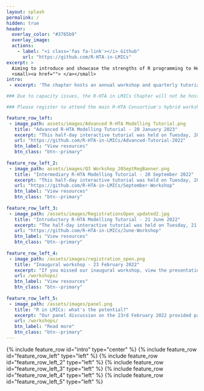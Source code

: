 ```yaml
---
layout: splash
permalink: /
hidden: true
header:
  overlay_color: "#3765b9"
  overlay_image:
  actions:
    - label: "<i class='fas fa-link'></i> Github"
      url: "https://github.com/R-HTA-in-LMICs"
excerpt: >
  Aiming to introduce and showcase the strengths of R programming to Health Technology Assessment analysts and health institutions in LMICs <br />
  <small><a href=""> </a></small>
intro:
 - excerpt: 'The chapter hosts an annual workshop and quarterly tutorials where LMIC students and members of partnership organisations are encouraged to present and learn a wide range of R related public health analyses'

### Due to capacity issues, the R-HTA in LMICs Chapter will not be hosting the workshop this year.

### Please register to attend the main R-HTA Consortium's hybrid workshop that will be held on Thursday 8th, Friday 9th, and Monday 12th June 2023. [View more details here](https://r-hta.org/events/workshop/2023/)

feature_row_left:
 - image_path: assets/images/Advanced R-HTA Modelling Tutorial.png
   title: "Advanced R-HTA Modelling Tutorial - 20 January 2023"
   excerpt: "This half-day interactive tutorial was held on Tuesday, 20 January 2023 and participants gained practical skills on how to convert a model built in Excel to R. The tutorial also showed participants how to build an interactive model using Shiny."
   url: "https://github.com/R-HTA-in-LMICs/Advanced-Tutorial-2022"
   btn_label: "View resources"
   btn_class: "btn--primary"
   
feature_row_left_2:
 - image_path: assets/images/Q3 Workshop_20SeptRegBanner.png
   title: "Intermediary R-HTA Modelling Tutorial - 20 September 2022"
   excerpt: "This half-day interactive tutorial was held on Tuesday, 20 September 2022 and participants gained practical skills in R for HTA modelling. The tutorial, built on the skills taught in the introductory Q2 Tutorial and gave hands-on experience in building a basic sick-sicker decision analytical model for Health Technology Assessment."
   url: "https://github.com/R-HTA-in-LMICs/September-Workshop"
   btn_label: "View resources"
   btn_class: "btn--primary"
   
feature_row_left_3:
 - image_path: /assets/images/RegistrationsOpen_updated2.jpg
   title: "Introductory R-HTA Modelling Tutorial - 21 June 2022"
   excerpt: "The half-day interactive tutorial was held on Tuesday, 21 June 2022 where particapnts gained practical skills in R for HTA modelling.The tutorial equipped partcipants with hands-on experience in building a simple sick-sicker decision analytical model for Health Technology Assessment, using the DARTH package."
   url: "https://github.com/R-HTA-in-LMICs/June-Workshop"
   btn_label: "View resources"
   btn_class: "btn--primary"
   
feature_row_left_4:
 - image_path: /assets/images/registration_open.png
   title: "Inaugural workshop - 23 February 2022"
   excerpt: "If you missed our inaugural workshop, view the presentations by clicking below!"
   url: /workshops/
   btn_label: "View resources"
   btn_class: "btn--primary"
   
feature_row_left_5:
 - image_path: /assets/images/panel.png
   title: "R in LMICs: what's the potential?"
   excerpt: "Our panel discussion on the 23rd February 2022 provided participants with valuable insights from our HTA experts, [Prof Gianluca Baio](https://r-hta.org/authors/gianluca-baio/), [Dr Howard Thom](https://r-hta.org/authors/howard-thom/), [Dr Fernando Escudero](https://r-hta.org/authors/fernando-alarid-escudero/), and [Dr Lucy Cunamma](https://southafrica.inspiringfifty.org/lucy-cunnama), who debated on the potential advantages and pitfalls of R within the LMIC contexts."
   url: /workshops/
   btn_label: "Read more"
   btn_class: "btn--primary"
---
```

{% include feature_row id="intro" type="center" %}
{% include feature_row id="feature_row_left" type="left" %}
{% include feature_row id="feature_row_left_2" type="left" %}
{% include feature_row id="feature_row_left_3" type="left" %}
{% include feature_row id="feature_row_left_4" type="left" %}
{% include feature_row id="feature_row_left_5" type="left" %}
